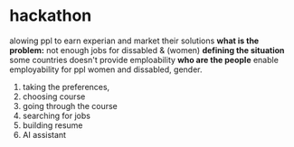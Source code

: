 # hackathon
alowing ppl to earn experian and market their solutions 
**what is the problem:**
not enough jobs for dissabled & (women)
**defining the situation**
some countries doesn't provide emploability 
**who are the people**
enable employability for ppl women and dissabled, gender.  

1) taking the preferences, 
2) choosing course
3) going through the course
4) searching for jobs
5) building resume
6) AI assistant 

